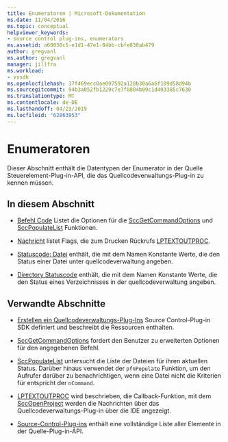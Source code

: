 ```yaml
---
title: Enumeratoren | Microsoft-Dokumentation
ms.date: 11/04/2016
ms.topic: conceptual
helpviewer_keywords:
- source control plug-ins, enumerators
ms.assetid: a60030c5-e1d1-47e1-84bb-cbfe838ab479
author: gregvanl
ms.author: gregvanl
manager: jillfra
ms.workload:
- vssdk
ms.openlocfilehash: 37f469ecc0ae097592a128b30a6a6f189d58d94b
ms.sourcegitcommit: 94b3a052fb1229c7e7f8804b09c1d403385c7630
ms.translationtype: MT
ms.contentlocale: de-DE
ms.lasthandoff: 04/23/2019
ms.locfileid: "62863953"
---
```

# <a name="enumerators"></a>Enumeratoren
Dieser Abschnitt enthält die Datentypen der Enumerator in der Quelle Steuerelement-Plug-in-API, die das Quellcodeverwaltungs-Plug-in zu kennen müssen.

## <a name="in-this-section"></a>In diesem Abschnitt
- [Befehl Code](../extensibility/command-code-enumerator.md) Listet die Optionen für die [SccGetCommandOptions](../extensibility/sccgetcommandoptions-function.md) und [SccPopulateList](../extensibility/sccpopulatelist-function.md) Funktionen.

- [Nachricht](../extensibility/message-enumerator.md) listet Flags, die zum Drucken Rückrufs [LPTEXTOUTPROC](../extensibility/lptextoutproc.md).

- [Statuscode: Datei](../extensibility/file-status-code-enumerator.md) enthält, die mit dem Namen Konstante Werte, die den Status einer Datei unter quellcodeverwaltung angeben.

- [Directory Statuscode](../extensibility/directory-status-code-enumerator.md) enthält, die mit dem Namen Konstante Werte, die den Status eines Verzeichnisses in der quellcodeverwaltung angeben.

## <a name="related-sections"></a>Verwandte Abschnitte
- [Erstellen ein Quellcodeverwaltungs-Plug-Ins](../extensibility/internals/creating-a-source-control-plug-in.md) Source Control-Plug-in SDK definiert und beschreibt die Ressourcen enthalten.

- [SccGetCommandOptions](../extensibility/sccgetcommandoptions-function.md) fordert den Benutzer zu erweiterten Optionen für den angegebenen Befehl.

- [SccPopulateList](../extensibility/sccpopulatelist-function.md) untersucht die Liste der Dateien für ihren aktuellen Status. Darüber hinaus verwendet der `pfnPopulate` Funktion, um den Aufrufer darüber zu benachrichtigen, wenn eine Datei nicht die Kriterien für entspricht der `nCommand`.

- [LPTEXTOUTPROC](../extensibility/lptextoutproc.md) wird beschrieben, die Callback-Funktion, mit dem [SccOpenProject](../extensibility/sccopenproject-function.md) werden die Nachrichten über das Quellcodeverwaltungs-Plug-in über die IDE angezeigt.

- [Source-Control-Plug-ins](../extensibility/source-control-plug-ins.md) enthält eine vollständige Liste aller Elemente in der Quelle-Plug-in-API.